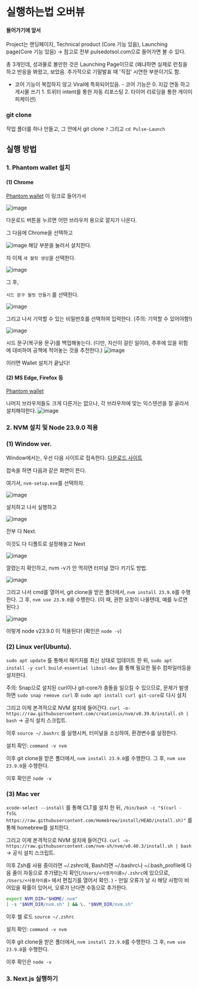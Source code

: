 # 실행하는법 오버뷰 

#### 들어가기에 앞서
Project는 랜딩페이지, Technical product (Core 기능 있음), Launching page(Core 기능 있음)  -> 참고로 전부 pulsedotsol.com으로 들어가면 볼 수 있다. 

총 3개인데, 성과물로 볼만한 것은 Launching Page이므로 (왜냐하면 실제로 런칭을 하고 반응을 봐왔고, 보았음. 추가적으로 기말발표 때 '직접' 시연한 부분이기도 함.  
+ 코어 기능이 복잡하지 않고 Viral에 특화되어있음. - 코어 기능은 0. 지갑 연동 하고 게시물 쓰기 1. 트위터 intent를 통한 자동 리포스팅 2. 타이머 리로딩을 통한 게이미피케이션) 


### git clone
작업 폴더를 하나 만들고, 
그 안에서 git clone `?`
그리고 `cd Pulse-Launch`

## 실행 방법

### 1. Phantom wallet 설치 

#### (1) Chrome
[Phantom wallet](https://phantom.com/) 이 링크로 들어가서 

![image](https://github.com/user-attachments/assets/5a439ef7-a8e5-447c-a6ff-8a51f63e0d84)

다운로드 버튼을 누르면 어떤 브라우저 용으로 깔지가 나온다. 

그 다음에  Chrome을 선택하고 

![image](https://github.com/user-attachments/assets/64be178d-97b6-4dee-9aa5-3300f80033e9)
해당 부분을 눌러서 설치한다. 

자 이제 `새 월릿 생성`을 선택한다. 

![image](https://github.com/user-attachments/assets/29b2ed99-a159-40c5-b7b9-a670a9a4b324)

그 후,

`시드 문구 월릿 만들기` 를 선택한다. 

![image](https://github.com/user-attachments/assets/cf8bc849-b6f2-4974-8fdd-373ad02511bb)

그리고 나서 기억할 수 있는 비밀번호를 선택하여 입력한다. (주의: 기억할 수 있어야함!)

![image](https://github.com/user-attachments/assets/bc4c5d63-cc96-4857-811f-c84f8332b3c6)

시드 문구(복구용 문구)를 백업해놓는다. (다만, 자산이 걸린 일이라, 추후에 있을 위험에 대비하여 공책에 적어놓는 것을 추천한다.) 
![image](https://github.com/user-attachments/assets/a20bf42e-3c47-4327-afe5-eb5ef7552aa2)

이러면 Wallet 설치가 끝났다! 

#### (2) MS Edge, Firefox 등 
[Phantom wallet](https://phantom.com/) 

나머지 브라우저들도 크게 다른거는 없으나, 각 브라우저에 맞는 익스텐션을 잘 골라서 설치해야한다.
![image](https://github.com/user-attachments/assets/42306fb8-4804-4c66-ac42-c59989ac08e7)


### 2. NVM 설치 및 Node 23.9.0 적용 

### (1) Window ver.

Window에서는, 우선 다음 사이트로 접속한다. 
[다운로드 사이트](https://github.com/coreybutler/nvm-windows/releases)

접속을 하면 다음과 같은 화면이 뜬다. 

여기서, `nvm-setup.exe`를 선택하자. 

![image](https://github.com/user-attachments/assets/f91a4115-5c69-42b1-acfc-8cf303ea2ad0)

설치하고 나서 실행하고 

![image](https://github.com/user-attachments/assets/8c954589-e913-49aa-a3c5-bc61ffba3326)

전부 다 Next. 

이것도 다 디폴트로 설정해놓고 Next

![image](https://github.com/user-attachments/assets/4e2334b2-10bb-4063-acd8-f53b8fb2441b)

깔렸는지 확인하고, nvm -v가 안 먹히면 터미널 껐다 키기도 방법.

![image](https://github.com/user-attachments/assets/4e9f5a9c-2e8c-4d28-885e-cf62b091823c)

그리고 나서 cmd를 열어서, git clone을 받은 폴더에서, 
`nvm install 23.9.0`를 수행한다. 
그 후, 
`nvm use 23.9.0`을 수행한다. (이 때, 권한 요청이 나올텐데, 예를 누르면 된다.) 

![image](https://github.com/user-attachments/assets/511a0413-0fc6-43cc-9042-703ed2e86f2e)

이렇게 node v23.9.0 이 적용된다! (확인은 `node -v`)


### (2) Linux ver(Ubuntu).

`sudo apt update` 를 통해서 패키지를 최신 상태로 업데이트 한 뒤, 
`sudo apt install -y curl build-essential libssl-dev` 를 통해 필요한 필수 컴파일러등을 설치한다. 

주의: Snap으로 설치된 curl이나 git-core가 충돌을 일으킬 수 있으므로, 문제가 발생하면 `sudo snap remove curl` 후 `sudo apt install curl git-core`로 다시 설치

그리고 이제 본격적으로 NVM 설치에 들어간다. 
`curl -o- https://raw.githubusercontent.com/creationix/nvm/v0.39.0/install.sh | bash` -> 공식 설치 스크립트. 

이후
`source ~/.bashrc` 를 실행시켜, 터미널을 소싱하여, 환경변수를 설정한다.

설치 확인: `command -v nvm`

이후  git clone을 받은 폴더에서, 
`nvm install 23.9.0`를 수행한다. 
그 후, 
`nvm use 23.9.0`을 수행한다.

이후 확인은 `node -v`


### (3) Mac ver

`xcode-select --install` 를 통해 CLT를 설치 한 뒤, 
`/bin/bash -c "$(curl -fsSL https://raw.githubusercontent.com/Homebrew/install/HEAD/install.sh)"` 를 통해 homebrew를 설치한다. 

그리고 이제 본격적으로 NVM 설치에 들어간다. 
`curl -o- https://raw.githubusercontent.com/nvm-sh/nvm/v0.40.3/install.sh | bash` -> 공식 설치 스크립트. 

이후
Zsh를 사용 중이라면 ~/.zshrc에, Bash라면 ~/.bashrc나 ~/.bash_profile에 다음 줄이 자동으로 추가됐는지 확인(`/Users/<사용자이름>/.zshrc`에 있으므로, `/Users/<사용자이름>` 에서 편집기를 열어서 확인. ) - 만일 오류가 날 시 해당 사항이 비어있을 확률이 있어서, 오류가 난다면 수동으로 추가한다.

```bash
export NVM_DIR="$HOME/.nvm"
[ -s "$NVM_DIR/nvm.sh" ] && \. "$NVM_DIR/nvm.sh"
```
 
이후 쉘 로드 
`source ~/.zshrc`


설치 확인: `command -v nvm`

이후  git clone을 받은 폴더에서, 
`nvm install 23.9.0`를 수행한다. 
그 후, 
`nvm use 23.9.0`을 수행한다.

이후 확인은 `node -v`


### 3. Next.js 실행하기 
